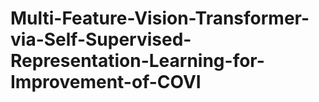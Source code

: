 # Multi-Feature-Vision-Transformer-via-Self-Supervised-Representation-Learning-for-Improvement-of-COVI